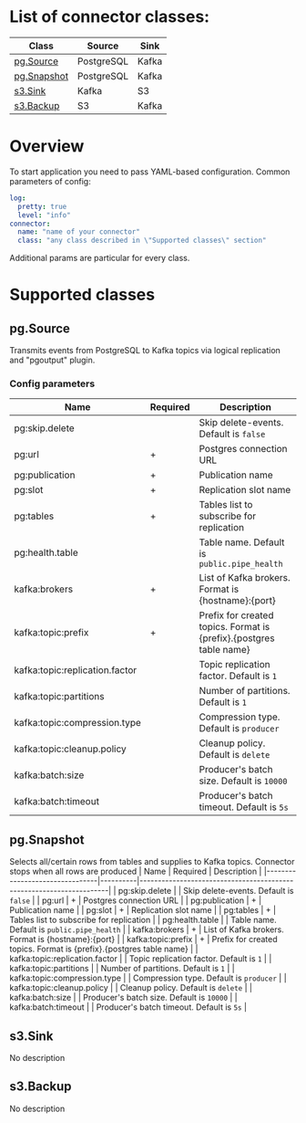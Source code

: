 # List of connector classes:
| Class                       | Source     | Sink  |
|-----------------------------|------------|-------|
| [pg.Source](#pg.Source)     | PostgreSQL | Kafka |
| [pg.Snapshot](#pg.Snapshot) | PostgreSQL | Kafka |
| [s3.Sink](#s3.Sink)         | Kafka      | S3    |
| [s3.Backup](#s3.Backup)     | S3         | Kafka | 

# Overview
To start application you need to pass YAML-based configuration.
Common parameters of config:
```yaml
log:
  pretty: true
  level: "info"
connector:
  name: "name of your connector"
  class: "any class described in \"Supported classes\" section"
```
Additional params are particular for every class.

# Supported classes
<a id="supported-classes"></a>

## pg.Source
<a id="pg.Source"></a>
Transmits events from PostgreSQL to Kafka topics via logical replication and "pgoutput" plugin.
### Config parameters
| Name                           | Required | Description                                                         |
|--------------------------------|----------|---------------------------------------------------------------------|
| pg:skip.delete                 |          | Skip delete-events. Default is `false`                              |
| pg:url                         | +        | Postgres connection URL                                             |
| pg:publication                 | +        | Publication name                                                    |
| pg:slot                        | +        | Replication slot name                                               |
| pg:tables                      | +        | Tables list to subscribe for replication                            |
| pg:health.table                |          | Table name. Default is `public.pipe_health`                         |
| kafka:brokers                  | +        | List of Kafka brokers. Format is {hostname}:{port}                  |
| kafka:topic:prefix             | +        | Prefix for created topics. Format is {prefix}.{postgres table name} |
| kafka:topic:replication.factor |          | Topic replication factor. Default is `1`                            |
| kafka:topic:partitions         |          | Number of partitions. Default is `1`                                |
| kafka:topic:compression.type   |          | Compression type. Default is `producer`                             |
| kafka:topic:cleanup.policy     |          | Cleanup policy. Default is `delete`                                 |
| kafka:batch:size               |          | Producer's batch size. Default is `10000`                           |
| kafka:batch:timeout            |          | Producer's batch timeout. Default is `5s`                           |

## pg.Snapshot
<a id="pg.Snapshot"></a>
Selects all/certain rows from tables and supplies to Kafka topics. Connector stops when all rows are produced
| Name                           | Required | Description                                                         |
|--------------------------------|----------|---------------------------------------------------------------------|
| pg:skip.delete                 |          | Skip delete-events. Default is `false`                              |
| pg:url                         | +        | Postgres connection URL                                             |
| pg:publication                 | +        | Publication name                                                    |
| pg:slot                        | +        | Replication slot name                                               |
| pg:tables                      | +        | Tables list to subscribe for replication                            |
| pg:health.table                |          | Table name. Default is `public.pipe_health`                         |
| kafka:brokers                  | +        | List of Kafka brokers. Format is {hostname}:{port}                  |
| kafka:topic:prefix             | +        | Prefix for created topics. Format is {prefix}.{postgres table name} |
| kafka:topic:replication.factor |          | Topic replication factor. Default is `1`                            |
| kafka:topic:partitions         |          | Number of partitions. Default is `1`                                |
| kafka:topic:compression.type   |          | Compression type. Default is `producer`                             |
| kafka:topic:cleanup.policy     |          | Cleanup policy. Default is `delete`                                 |
| kafka:batch:size               |          | Producer's batch size. Default is `10000`                           |
| kafka:batch:timeout            |          | Producer's batch timeout. Default is `5s`                           |

## s3.Sink
<a id="s3.Sink"></a>
No description

## s3.Backup
<a id="s3.Backup"></a>
No description

